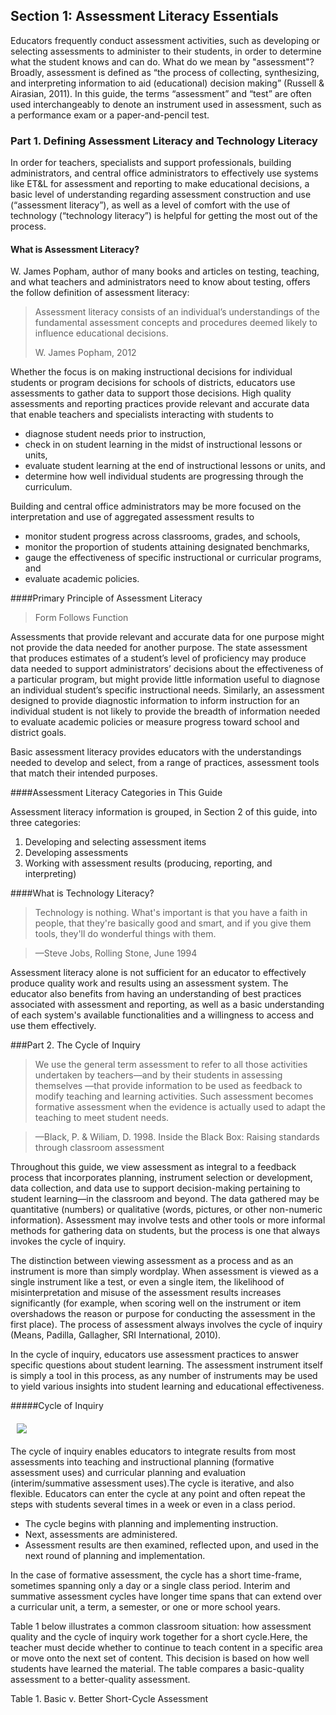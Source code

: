 ## Section 1: Assessment Literacy Essentials

Educators frequently conduct assessment activities, such as developing 
or selecting assessments to administer to their students, in order to 
determine what the student knows and can do. What do we mean by "assessment"? 
Broadly, assessment is defined as “the process of collecting, synthesizing, 
and interpreting information to aid (educational) decision making” 
(Russell & Airasian, 2011). In this guide, the terms “assessment” and 
“test” are often used interchangeably to denote an instrument used in 
assessment, such as a performance exam or a paper-and-pencil test.  

### Part 1. Defining Assessment Literacy and Technology Literacy

In order for teachers, specialists and support professionals, building 
administrators, and central office administrators to effectively use systems 
like ET&L for assessment and reporting to make educational decisions, a basic 
level of understanding regarding assessment construction and use 
(“assessment literacy”), as well as a level of comfort with the use of 
technology (“technology literacy”) is helpful for getting the most out 
of the process.   

#### What is Assessment Literacy?
W. James Popham, author of many books and articles on testing, teaching, and 
what teachers and administrators need to know about testing, offers the 
follow definition of assessment literacy:

> Assessment literacy consists of an individual’s understandings of the 
> fundamental assessment concepts and procedures deemed likely to influence 
> educational decisions.
>
> W. James Popham, 2012

Whether the focus is on making instructional decisions for individual students 
or program decisions for schools of districts, educators use assessments to 
gather data to support those decisions.  High quality assessments and 
reporting practices provide relevant and accurate data that enable teachers 
and specialists interacting with students to

- diagnose student needs prior to instruction,
- check in on student learning in the midst of instructional lessons or units,
- evaluate student learning at the end of instructional lessons or units, and 
- determine how well individual students are progressing through the curriculum.

Building and central office administrators may be more focused on the interpretation and use of aggregated assessment results to 
 - monitor student progress across classrooms, grades, and schools,
 - monitor the proportion of students attaining designated benchmarks,
 - gauge the effectiveness of specific instructional or curricular programs, and
 - evaluate academic policies.
 
####Primary Principle of Assessment Literacy

 > Form Follows Function

Assessments that provide relevant and accurate data for one purpose might not provide the data needed for another purpose. The state assessment that produces estimates of a student’s level of proficiency may produce data needed to support administrators’ decisions about the effectiveness of a particular program, but might provide little information useful to diagnose an individual student’s specific instructional needs. Similarly, an assessment designed to provide diagnostic information to inform instruction for an individual student is not likely to provide the breadth of information needed to evaluate academic policies or measure progress toward school and district goals. 

Basic assessment literacy provides educators with the understandings needed to develop and select, from a range of practices, assessment tools that match their intended purposes. 

####Assessment Literacy Categories in This Guide

Assessment literacy information is grouped, in Section 2 of this guide, into three categories:
  1.	Developing and selecting assessment items
  2.	Developing assessments
  3.	Working with assessment results (producing, reporting, and interpreting)
 
####What is Technology Literacy?

 > Technology is nothing. What's important is that you 
 > have a faith in people, that they're basically good and smart, 
 > and if you give them tools, they'll do wonderful things with them. 
 
> —Steve Jobs, Rolling Stone, June 1994

Assessment literacy alone is not sufficient for an educator to effectively produce quality work and 
results using an assessment system. The educator also benefits from having an understanding of best 
practices associated with assessment and reporting, as well as a basic understanding of each system's 
available functionalities and a willingness to access and use them effectively. 

###Part 2. The Cycle of Inquiry

 > We use the general term assessment to refer to all those activities undertaken 
 > by teachers—and by their students in assessing themselves —that provide information 
 > to be used as feedback to modify teaching and learning activities. Such assessment
 > becomes formative assessment when the evidence is actually used to adapt the 
 > teaching to meet student needs.

> —Black, P. & Wiliam, D. 1998. 
> Inside the Black Box: 
> Raising standards through classroom assessment

Throughout this guide, we view assessment as integral to a feedback process that incorporates 
planning, instrument selection or development, data collection, and data use to support decision-making 
pertaining to student learning—in the classroom and beyond. The data gathered may be quantitative (numbers) 
or qualitative (words, pictures, or other non-numeric information). Assessment may involve tests and 
other tools or more informal methods for gathering data on students, but the process is one that 
always invokes the cycle of inquiry. 

The distinction between viewing assessment as a process and as an instrument is more than simply wordplay. 
When assessment is viewed as a single instrument like a test, or even a single item, the likelihood of 
misinterpretation and misuse of the assessment results increases significantly (for example, when scoring 
well on the instrument or item overshadows the reason or purpose for conducting the assessment in the first place).
The process of assessment always involves the cycle of inquiry (Means, Padilla, Gallagher, SRI International, 2010). 

In the cycle of inquiry, educators use assessment practices to answer specific questions about student learning. 
The assessment instrument itself is simply a tool in this process, as any number of instruments may be used 
to yield various insights into student learning and educational effectiveness.

#####Cycle of Inquiry

<a href="https://github.com/WirelessK19/Assessment_Literacy"><img src="https://github.com/WirelessK19/Assessment_Literacy/blob/master/Cycle.docx" 
align="center" hspace="10" vspace="6"></a>


The cycle of inquiry enables educators to integrate results from most assessments into teaching and 
instructional planning (formative assessment uses) and curricular planning and evaluation 
(interim/summative assessment uses).The cycle is iterative, and also flexible. Educators 
can enter the cycle at any point and often repeat the steps with students several times 
in a week or even in a class period. 

- The cycle begins with planning and implementing instruction.
- Next, assessments are administered.
- Assessment results are then examined, reflected upon, and used in the next round of planning 
and implementation.

In the case of formative assessment, the cycle has a short time-frame, sometimes spanning only a day or a single class period. Interim and summative assessment cycles have longer time spans that can extend over a curricular unit, a term, a semester, or one or more school years. 

Table 1 below illustrates a common classroom situation: how assessment quality and 
the cycle of inquiry work together for a short cycle.Here, the teacher must decide 
whether to continue to teach content in a specific area or move onto the next set 
of content. This decision is based on how well students have learned the material. 
The table compares a basic-quality assessment to a better-quality assessment. 

Table 1. Basic v. Better Short-Cycle Assessment

[short cycle of inquiry]: https://github.com/WirelessK19/Assessment_Literacy/ShortCycle.PNG  "Short Cycle of Assessment Literacy"
 
 
